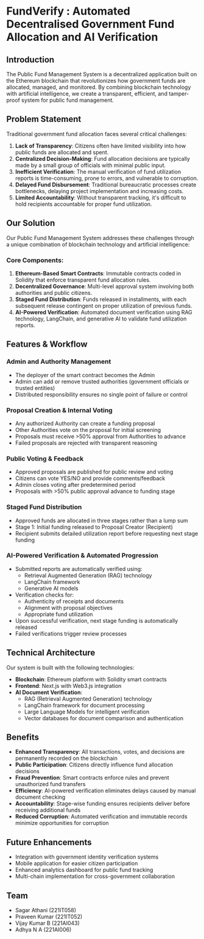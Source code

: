 # FundVerify : Automated Decentralised Government Fund Allocation and AI Verification

## Introduction

The Public Fund Management System is a decentralized application built on the Ethereum blockchain that revolutionizes how government funds are allocated, managed, and monitored. By combining blockchain technology with artificial intelligence, we create a transparent, efficient, and tamper-proof system for public fund management.

## Problem Statement

Traditional government fund allocation faces several critical challenges:

1. **Lack of Transparency**: Citizens often have limited visibility into how public funds are allocated and spent.
2. **Centralized Decision-Making**: Fund allocation decisions are typically made by a small group of officials with minimal public input.
3. **Inefficient Verification**: The manual verification of fund utilization reports is time-consuming, prone to errors, and vulnerable to corruption.
4. **Delayed Fund Disbursement**: Traditional bureaucratic processes create bottlenecks, delaying project implementation and increasing costs.
5. **Limited Accountability**: Without transparent tracking, it's difficult to hold recipients accountable for proper fund utilization.

## Our Solution

Our Public Fund Management System addresses these challenges through a unique combination of blockchain technology and artificial intelligence:

### Core Components:

1. **Ethereum-Based Smart Contracts**: Immutable contracts coded in Solidity that enforce transparent fund allocation rules.
2. **Decentralized Governance**: Multi-level approval system involving both authorities and public citizens.
3. **Staged Fund Distribution**: Funds released in installments, with each subsequent release contingent on proper utilization of previous funds.
4. **AI-Powered Verification**: Automated document verification using RAG technology, LangChain, and generative AI to validate fund utilization reports.

## Features & Workflow

### Admin and Authority Management
- The deployer of the smart contract becomes the Admin
- Admin can add or remove trusted authorities (government officials or trusted entities)
- Distributed responsibility ensures no single point of failure or control

### Proposal Creation & Internal Voting
- Any authorized Authority can create a funding proposal
- Other Authorities vote on the proposal for initial screening
- Proposals must receive >50% approval from Authorities to advance
- Failed proposals are rejected with transparent reasoning

### Public Voting & Feedback
- Approved proposals are published for public review and voting
- Citizens can vote YES/NO and provide comments/feedback
- Admin closes voting after predetermined period
- Proposals with >50% public approval advance to funding stage

### Staged Fund Distribution
- Approved funds are allocated in three stages rather than a lump sum
- Stage 1: Initial funding released to Proposal Creator (Recipient)
- Recipient submits detailed utilization report before requesting next stage funding

### AI-Powered Verification & Automated Progression
- Submitted reports are automatically verified using:
  - Retrieval Augmented Generation (RAG) technology
  - LangChain framework
  - Generative AI models
- Verification checks for:
  - Authenticity of receipts and documents
  - Alignment with proposal objectives
  - Appropriate fund utilization
- Upon successful verification, next stage funding is automatically released
- Failed verifications trigger review processes

## Technical Architecture

Our system is built with the following technologies:

- **Blockchain**: Ethereum platform with Solidity smart contracts
- **Frontend**: Next.js with Web3.js integration
- **AI Document Verification**:
  - RAG (Retrieval Augmented Generation) technology
  - LangChain framework for document processing
  - Large Language Models for intelligent verification
  - Vector databases for document comparison and authentication

## Benefits

- **Enhanced Transparency**: All transactions, votes, and decisions are permanently recorded on the blockchain
- **Public Participation**: Citizens directly influence fund allocation decisions
- **Fraud Prevention**: Smart contracts enforce rules and prevent unauthorized fund transfers
- **Efficiency**: AI-powered verification eliminates delays caused by manual document checking
- **Accountability**: Stage-wise funding ensures recipients deliver before receiving additional funds
- **Reduced Corruption**: Automated verification and immutable records minimize opportunities for corruption

## Future Enhancements

- Integration with government identity verification systems
- Mobile application for easier citizen participation
- Enhanced analytics dashboard for public fund tracking
- Multi-chain implementation for cross-government collaboration

## Team

- Sagar Athani (221IT058)
- Praveen Kumar (221IT052)
- Vijay Kumar B (221AI043)
- Adhya N A (221AI006)

